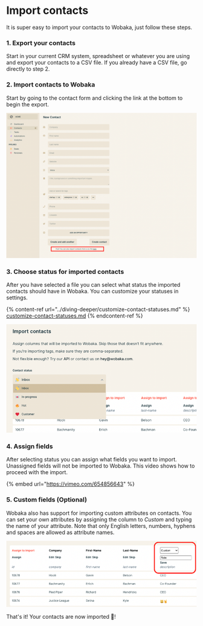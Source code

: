 # Import contacts

It is super easy to import your contacts to Wobaka, just follow these steps.

### 1. Export your contacts

Start in your current CRM system, spreadsheet or whatever you are using and export your contacts to a CSV file. If you already have a CSV file, go directly to step 2.

### 2. Import contacts to Wobaka

Start by going to the contact form and clicking the link at the bottom to begin the export.&#x20;

![Click on the link to begin the import](<../.gitbook/assets/Screen Shot 2021-12-09 at 09.22.39.png>)

### 3. Choose status for imported contacts

After you have selected a file you can select what status the imported contacts should have in Wobaka. You can customize your statuses in settings.

{% content-ref url="../diving-deeper/customize-contact-statuses.md" %}
[customize-contact-statuses.md](../diving-deeper/customize-contact-statuses.md)
{% endcontent-ref %}

![Select status for contacts](<../.gitbook/assets/Screen Shot 2021-12-09 at 09.29.52.png>)

### 4. Assign fields

After selecting status you can assign what fields you want to import. Unassigned fields will not be imported to Wobaka. This video shows how to proceed with the import.

{% embed url="https://vimeo.com/654856643" %}

### 5. Custom fields (Optional)

Wobaka also has support for importing custom attributes on contacts. You can set your own attributes by assigning the column to _Custom_ and typing the name of your attribute. Note that only English letters, numbers, hyphens and spaces are allowed as attribute names.

![Importing custom attributes](<../.gitbook/assets/Screen Shot 2022-01-18 at 10.10.15.png>)

That's it! Your contacts are now imported 🥳!
